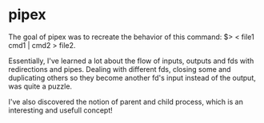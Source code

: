 # pipex

The goal of pipex was to recreate the behavior of this command: $> < file1 cmd1 | cmd2 > file2.

Essentially, I've learned a lot about the flow of inputs, outputs and fds with redirections and pipes. Dealing with different fds, closing some and duplicating others so they become another fd's input instead of the output, was quite a puzzle.

I've also discovered the notion of parent and child process, which is an interesting and usefull concept!

